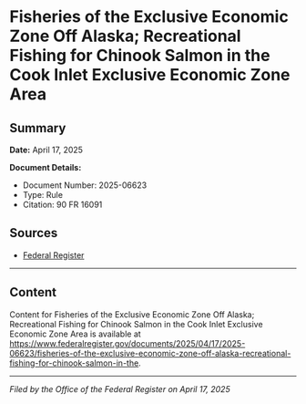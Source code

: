# Fisheries of the Exclusive Economic Zone Off Alaska; Recreational Fishing for Chinook Salmon in the Cook Inlet Exclusive Economic Zone Area

## Summary

**Date:** April 17, 2025

**Document Details:**
- Document Number: 2025-06623
- Type: Rule
- Citation: 90 FR 16091

## Sources
- [Federal Register](https://www.federalregister.gov/documents/2025/04/17/2025-06623/fisheries-of-the-exclusive-economic-zone-off-alaska-recreational-fishing-for-chinook-salmon-in-the)

---

## Content

Content for Fisheries of the Exclusive Economic Zone Off Alaska; Recreational Fishing for Chinook Salmon in the Cook Inlet Exclusive Economic Zone Area is available at https://www.federalregister.gov/documents/2025/04/17/2025-06623/fisheries-of-the-exclusive-economic-zone-off-alaska-recreational-fishing-for-chinook-salmon-in-the.

---

*Filed by the Office of the Federal Register on April 17, 2025*
